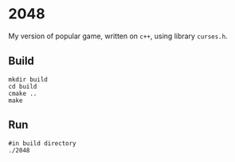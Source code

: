 # 2048

My version of popular game, written on `c++`, using library `curses.h`.

## Build

```shell
mkdir build
cd build
cmake ..
make
```

## Run

```shell
#in build directory
./2048
```